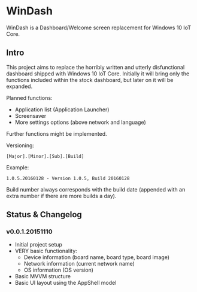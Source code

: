 # WinDash
WinDash is a Dashboard/Welcome screen replacement for Windows 10 IoT Core.

## Intro

This project aims to replace the horribly written and utterly disfunctional dashboard shipped with Windows 10 IoT Core. Initially it will bring only the functions included within the stock dashboard, but later on it will be expanded.

Planned functions:
- Application list (Application Launcher)
- Screensaver
- More settings options (above network and language)

Further functions might be implemented.

Versioning:

    [Major].[Minor].[Sub].[Build]

Example:

    1.0.5.20160128 - Version 1.0.5, Build 20160128

Build number always corresponds with the build date (appended with an extra number if there are more builds a day).

## Status & Changelog

### v0.0.1.20151110

- Initial project setup
- VERY basic functionality:
  - Device information (board name, board type, board image)
  - Network information (current network name)
  - OS information (OS version)
- Basic MVVM structure
- Basic UI layout using the AppShell model
